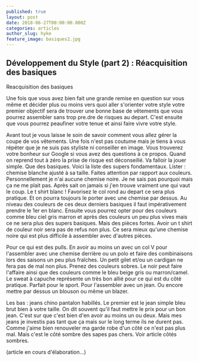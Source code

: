 ```yaml
---
published: true
layout: post
date: 2018-06-27T00:00:00.000Z
categories: articles
author_slug: hyke
feature_image: basiques2.jpg
---
```

## Développement du Style (part 2) : Réacquisition des basiques

Reacquisition des basiques

Une fois que vous avez bien fait une grande remise en question sur vous même et décider plus ou moins vers quoi aller s'orienter votre style votre premier objectif sera de trouver une bonne base de vêtements que vous pourrez assembler sans trop pre.dre de risques au depart. C'est ensuite que vous pourrez peaufiner votre tenue et ainsi faire vivre votre style.

Avant tout je vous laisse le soin de savoir comment vous allez gérer la coupe de vos vêtements. Une fois n'est pas coutume mais je tiens à vous répéter que je ne suis pas styliste ni conseiller en image. Vous trouverez votre bonheur sur Google si vous avez des questions à ce propos.
Quand on reprend tout à zéro la prise de risque est déconseillé. Va falloir la jouer simple. Que des basiques. Voici la liste des supers fondamentaux.
Lister : chemise blanche ajusté à sa taille.
Faites attention par rapport aux couleurs. Personnellement je n'ai aucune chemise noire. Je ne sais pas pourquoi mais ça ne me plait pas. Après sait on jamais si j'en trouve vraiment une qui vaut le coup. 
Le t shirt blanc ! Favorisez le col rond au depart ce sera plus pratique. Et on pourra toujours le porter avec une chemise par dessus. Au niveau des couleurs de ces deux derniers basiques il faut impérativement prendre le 1er en blanc. Ensuite vous pourrez opter pour des couleurs comme bleu ciel gris marron et après des couleurs un peu plus vives mais ce ne sera plus des supers basiques. Mais des pièces fortes.
Avoir un t shirt de couleur noir sera pas de refus non plus. Ce sera mieux qu'une chemise noire qui est plus difficile à assembler avec d'autres pièces.

Pour ce qui est des pulls. En avoir au moins un avec un col V pour l'assembler avec une chemise derrière ou un polo et faire des combinaisons lors des saisons un peu plus fraîches. Un petit gilet et/ou un cardigan ne fera pas de mal non plus. Prenez des couleurs sobres. Le noir peut faire l'affaire ainsi que des couleurs comme le bleu beige gris ou marron/camel.
Le sweat à capuche représente un très bon allié pour ce qui est du côté pratique. Parfait pour le sport. Pour l'assembler avec un jean. Ou encore mettre par dessus un blouson ou même un blazer.

Les bas : jeans chino pantalon habillés.
Le premier est le jean simple bleu brut bien à votre taille. 
On dit souvent qu'il faut mettre le prix pour un bon jean. C'est sur que c'est bien d'en avoir au moins un ou deux. Mais mes jeans je investis pas tant que ça mais sur le long terme ils ne durent pas. Comme j'aime bien renouveler ma garde robe d'un côté ce n'est pas plus mal. Mais c'est le côté sombre des sapes pas chers. Voir article côtés sombres.

(article en cours d'élaboration...)
